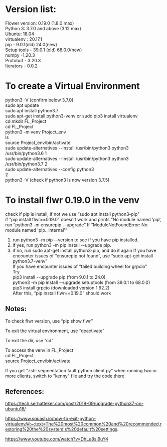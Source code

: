 # Version list:
Flower version: 0.19.0 (1.8.0 max)  
Python 3: 3.7.0 and above (3.12 max)  
Ubuntu: 18.04   
virtualenv : 20.17.1  
pip - 9.0.1(old) 24.0(new)  
Setup tools - 39.0.1 (old) 68.0.0(new)  
numpy -1.20.3  
Protobuf - 3.20.3  
Iterators - 0.0.2  

# To create a Virtual Environment
python3 -V (confirm below 3.7.0)  
sudo apt update  
sudo apt install python3.7  
sudo apt-get install python3-venv or sudo pip3 install virtualenv  
cd mkdir FL_Project  
cd FL_Project  
python3 -m venv Project_env  
ls  
source Project_env/bin/activate  
sudo update-alternatives --install /usr/bin/python3 python3 /usr/bin/python3.6 1  
sudo update-alternatives --install /usr/bin/python3 python3 /usr/bin/python3.7 2  
sudo update-alternatives --config python3  
2  
python3 -V (check if python3 is now version 3.7.5)  

# To install flwr 0.19.0 in the venv  
check if pip is install, if not we use “sudo apt install python3-pip”  
if “pip install flwr==0.19.0” doesn’t work and prints “No module named ‘pip’, run “python3 -m ensurepip --upgrade”
If “ModuleNotFoundError: No module named 'pip._internal'”
1. run python3 -m pip --version to see if you have pip installed.
2. if yes, run python3 -m pip install --upgrade pip.
3. if no, run sudo apt-get install python3-pip, and do it again
If you have encounter issues of “ensurepip not found”, use “sudo apt-get install python3.7-venv”  
If you have encounter issues of “failed building wheel for grpcio”  
Try  
pip3 install --upgrade pip (from 9.0.1 to 24.0)  
python3 -m pip install --upgrade setuptools (from 39.0.1 to 68.0.0)  
pip3 install grpcio (downloaded version 1.62.2)  
After this, “pip install flwr==0.19.0” should work  
  
## Notes:
To check flwr version, use “pip show flwr”  

To exit the virtual environment, use “deactivate”  

To exit the dir, use “cd”  

To access the venv in FL_Project  
cd FL_Project  
source Project_env/bin/activate  

If you get "zsh: segmentation fault python client.py" when running two or more clients, switch to "kenny" file and try the code there

## References:  

https://tech.serhatteker.com/post/2019-09/upgrade-python37-on-ubuntu18/

https://www.squash.io/how-to-exit-python-virtualenv/#:~:text=The%20most%20common%20and%20recommended,restoring%20the%20system's%20default%20settings.

https://www.youtube.com/watch?v=DhLu8sI9uY4








